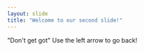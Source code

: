 ```yaml
---
layout: slide
title: "Welcome to our second slide!"
---
```

"Don't get got"
Use the left arrow to go back!
